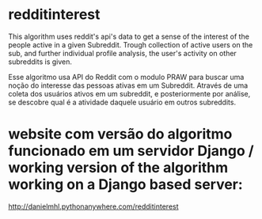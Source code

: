 # redditinterest
This algorithm uses reddit's api's data to get a sense of the interest of the people active in a given Subreddit. 
  Trough collection of active users on the sub, and further individual profile analysis, the user's activity on other subreddits is given.


Esse algoritmo usa API do Reddit com o modulo PRAW para buscar uma noção do interesse das pessoas ativas em um Subreddit.
Através de uma coleta dos usuários ativos em um subreddit, e posteriormente por análise, se descobre qual é a atividade daquele usuário em outros subreddits.

# website com versão do algoritmo funcionado em um servidor Django / working version of the algorithm working on a Django based server: 

http://danielmhl.pythonanywhere.com/redditinterest
